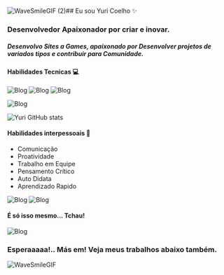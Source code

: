 ![WaveSmileGIF (2)](https://github.com/user-attachments/assets/ddd2e0d2-e265-4127-bd45-8dab5bc8abb1)## Eu sou Yuri Coelho ✨

### Desenvolvedor Apaixonador por criar e inovar.
##### Desenvolvo Sites  a Games, apaixonado por Desenvolver projetos de variados tipos e contribuir para Comunidade.
#### Habilidades Tecnicas 💻 
![Blog](https://img.shields.io/badge/HTML-239120?style=for-the-badge&logo=html5&logoColor=white)    ![Blog](https://img.shields.io/badge/CSS-239120?&style=for-the-badge&logo=css3&logoColor=white) ![Blog](https://img.shields.io/badge/JavaScript-F7DF1E?style=for-the-badge&logo=javascript&logoColor=black)

![Blog](https://img.shields.io/badge/Python-3776AB?style=for-the-badge&logo=python&logoColor=white)

![Yuri GitHub stats](https://github-readme-stats.vercel.app/api?username=yuric03lho&show_icons=true&theme=transparent)

#### Habilidades interpessoais 👋

- Comunicação
- Proatividade 
- Trabalho em Equipe
- Pensamento Crítico 
- Auto Didata
- Aprendizado Rapido

![Blog](https://img.shields.io/badge/website-000000?style=for-the-badge&logo=About.me&logoColor=white)
![Blog](https://img.shields.io/badge/LinkedIn-0077B5?style=for-the-badge&logo=linkedin&logoColor=white) 



#### É só isso mesmo... Tchau!
![Blog](https://user-images.githubusercontent.com/74038190/214644152-52f47eb3-5e31-4f47-8758-05c9468d5596.gif)
### Esperaaaaa!.. Más em! Veja meus trabalhos abaixo também. 
![WaveSmileGIF](https://github.com/user-attachments/assets/d4e5bff5-1deb-4829-9a1f-544a8298f50b)
